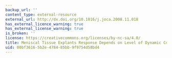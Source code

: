 ```yaml
---
backup_url: ''
content_type: external-resource
external_url: http://dx.doi.org/10.1016/j.joca.2008.11.018
has_external_licence_warning: true
has_external_license_warning: true
is_broken: ''
license: https://creativecommons.org/licenses/by-nc-sa/4.0/
title: Meniscal Tissue Explants Response Depends on Level of Dynamic Compressive Strain
uid: 00bf3616-5b2e-4784-85bb-9f9754d58bd4
---
```

